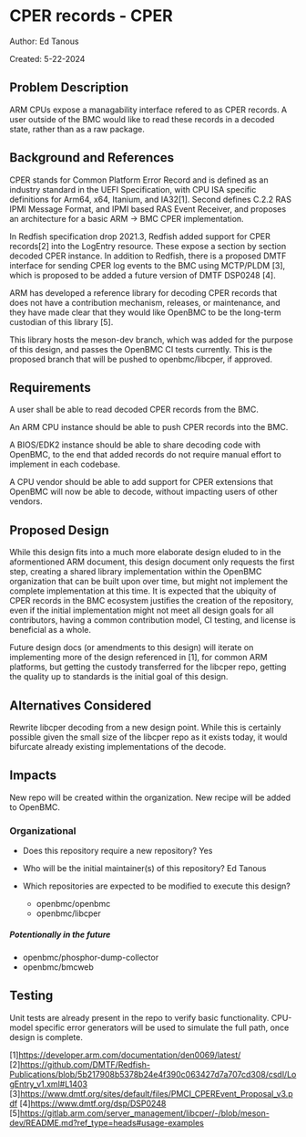 # CPER records - CPER

Author: Ed Tanous <edtanous>

Created: 5-22-2024

## Problem Description

ARM CPUs expose a managability interface refered to as CPER records. A user
outside of the BMC would like to read these records in a decoded state, rather
than as a raw package.

## Background and References

CPER stands for Common Platform Error Record and is defined as an industry
standard in the UEFI Specification, with CPU ISA specific definitions for Arm64,
x64, Itanium, and IA32[1]. Second defines C.2.2 RAS IPMI Message Format, and
IPMI based RAS Event Receiver, and proposes an architecture for a basic ARM ->
BMC CPER implementation.

In Redfish specification drop 2021.3, Redfish added support for CPER records[2]
into the LogEntry resource. These expose a section by section decoded CPER
instance. In addition to Redfish, there is a proposed DMTF interface for sending
CPER log events to the BMC using MCTP/PLDM [3], which is proposed to be added a
future version of DMTF DSP0248 [4].

ARM has developed a reference library for decoding CPER records that does not
have a contribution mechanism, releases, or maintenance, and they have made
clear that they would like OpenBMC to be the long-term custodian of this library
[5].

This library hosts the meson-dev branch, which was added for the purpose of this
design, and passes the OpenBMC CI tests currently. This is the proposed branch
that will be pushed to openbmc/libcper, if approved.

## Requirements

A user shall be able to read decoded CPER records from the BMC.

An ARM CPU instance should be able to push CPER records into the BMC.

A BIOS/EDK2 instance should be able to share decoding code with OpenBMC, to the
end that added records do not require manual effort to implement in each
codebase.

A CPU vendor should be able to add support for CPER extensions that OpenBMC will
now be able to decode, without impacting users of other vendors.

## Proposed Design

While this design fits into a much more elaborate design eluded to in the
aformentioned ARM document, this design document only requests the first step,
creating a shared library implementation within the OpenBMC organization that
can be built upon over time, but might not implement the complete implementation
at this time. It is expected that the ubiquity of CPER records in the BMC
ecosystem justifies the creation of the repository, even if the initial
implementation might not meet all design goals for all contributors, having a
common contribution model, CI testing, and license is beneficial as a whole.

Future design docs (or amendments to this design) will iterate on implementing
more of the design referenced in [1], for common ARM platforms, but getting the
custody transferred for the libcper repo, getting the quality up to standards is
the initial goal of this design.

## Alternatives Considered

Rewrite libcper decoding from a new design point. While this is certainly
possible given the small size of the libcper repo as it exists today, it would
bifurcate already existing implementations of the decode.

## Impacts

New repo will be created within the organization. New recipe will be added to
OpenBMC.

### Organizational

- Does this repository require a new repository? Yes
- Who will be the initial maintainer(s) of this repository? Ed Tanous <edtanous>
- Which repositories are expected to be modified to execute this design?

  - openbmc/openbmc
  - openbmc/libcper

##### Potentionally in the future

- openbmc/phosphor-dump-collector
- openbmc/bmcweb

## Testing

Unit tests are already present in the repo to verify basic functionality.
CPU-model specific error generators will be used to simulate the full path, once
design is complete.

[1]https://developer.arm.com/documentation/den0069/latest/
[2]https://github.com/DMTF/Redfish-Publications/blob/5b217908b5378b24e4f390c063427d7a707cd308/csdl/LogEntry_v1.xml#L1403
[3]https://www.dmtf.org/sites/default/files/PMCI_CPEREvent_Proposal_v3.pdf
[4]https://www.dmtf.org/dsp/DSP0248
[5]https://gitlab.arm.com/server_management/libcper/-/blob/meson-dev/README.md?ref_type=heads#usage-examples

